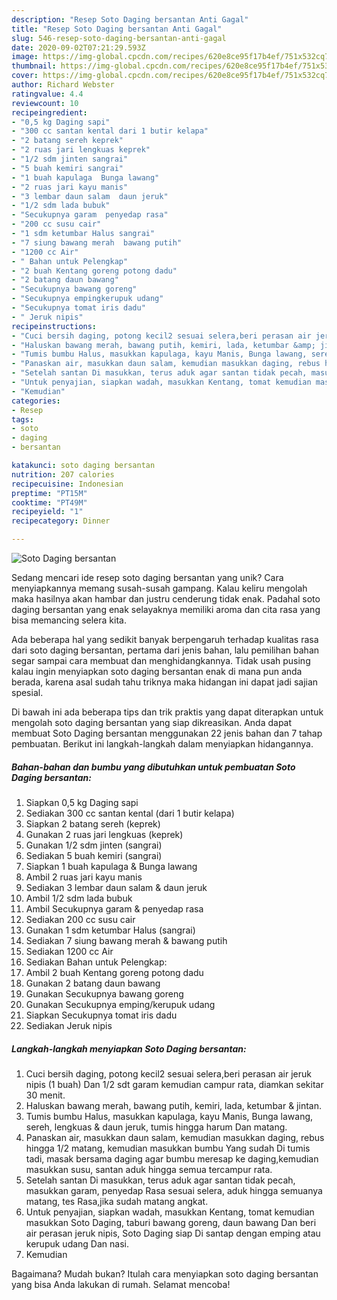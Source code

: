 ```yaml
---
description: "Resep Soto Daging bersantan Anti Gagal"
title: "Resep Soto Daging bersantan Anti Gagal"
slug: 546-resep-soto-daging-bersantan-anti-gagal
date: 2020-09-02T07:21:29.593Z
image: https://img-global.cpcdn.com/recipes/620e8ce95f17b4ef/751x532cq70/soto-daging-bersantan-foto-resep-utama.jpg
thumbnail: https://img-global.cpcdn.com/recipes/620e8ce95f17b4ef/751x532cq70/soto-daging-bersantan-foto-resep-utama.jpg
cover: https://img-global.cpcdn.com/recipes/620e8ce95f17b4ef/751x532cq70/soto-daging-bersantan-foto-resep-utama.jpg
author: Richard Webster
ratingvalue: 4.4
reviewcount: 10
recipeingredient:
- "0,5 kg Daging sapi"
- "300 cc santan kental dari 1 butir kelapa"
- "2 batang sereh keprek"
- "2 ruas jari lengkuas keprek"
- "1/2 sdm jinten sangrai"
- "5 buah kemiri sangrai"
- "1 buah kapulaga  Bunga lawang"
- "2 ruas jari kayu manis"
- "3 lembar daun salam  daun jeruk"
- "1/2 sdm lada bubuk"
- "Secukupnya garam  penyedap rasa"
- "200 cc susu cair"
- "1 sdm ketumbar Halus sangrai"
- "7 siung bawang merah  bawang putih"
- "1200 cc Air"
- " Bahan untuk Pelengkap"
- "2 buah Kentang goreng potong dadu"
- "2 batang daun bawang"
- "Secukupnya bawang goreng"
- "Secukupnya empingkerupuk udang"
- "Secukupnya tomat iris dadu"
- " Jeruk nipis"
recipeinstructions:
- "Cuci bersih daging, potong kecil2 sesuai selera,beri perasan air jeruk nipis (1 buah) Dan 1/2 sdt garam kemudian campur rata, diamkan sekitar 30 menit."
- "Haluskan bawang merah, bawang putih, kemiri, lada, ketumbar &amp; jintan."
- "Tumis bumbu Halus, masukkan kapulaga, kayu Manis, Bunga lawang, sereh, lengkuas &amp; daun jeruk, tumis hingga harum Dan matang."
- "Panaskan air, masukkan daun salam, kemudian masukkan daging, rebus hingga 1/2 matang, kemudian masukkan bumbu Yang sudah Di tumis tadi, masak bersama daging agar bumbu meresap ke daging,kemudian masukkan susu, santan aduk hingga semua tercampur rata."
- "Setelah santan Di masukkan, terus aduk agar santan tidak pecah, masukkan garam, penyedap Rasa sesuai selera, aduk hingga semuanya matang, tes Rasa,jika sudah matang angkat."
- "Untuk penyajian, siapkan wadah, masukkan Kentang, tomat kemudian masukkan Soto Daging, taburi bawang goreng, daun bawang Dan beri air perasan jeruk nipis, Soto Daging siap Di santap dengan emping atau kerupuk udang Dan nasi."
- "Kemudian"
categories:
- Resep
tags:
- soto
- daging
- bersantan

katakunci: soto daging bersantan 
nutrition: 207 calories
recipecuisine: Indonesian
preptime: "PT15M"
cooktime: "PT49M"
recipeyield: "1"
recipecategory: Dinner

---
```



![Soto Daging bersantan](https://img-global.cpcdn.com/recipes/620e8ce95f17b4ef/751x532cq70/soto-daging-bersantan-foto-resep-utama.jpg)

Sedang mencari ide resep soto daging bersantan yang unik? Cara menyiapkannya memang susah-susah gampang. Kalau keliru mengolah maka hasilnya akan hambar dan justru cenderung tidak enak. Padahal soto daging bersantan yang enak selayaknya memiliki aroma dan cita rasa yang bisa memancing selera kita.



Ada beberapa hal yang sedikit banyak berpengaruh terhadap kualitas rasa dari soto daging bersantan, pertama dari jenis bahan, lalu pemilihan bahan segar sampai cara membuat dan menghidangkannya. Tidak usah pusing kalau ingin menyiapkan soto daging bersantan enak di mana pun anda berada, karena asal sudah tahu triknya maka hidangan ini dapat jadi sajian spesial.


Di bawah ini ada beberapa tips dan trik praktis yang dapat diterapkan untuk mengolah soto daging bersantan yang siap dikreasikan. Anda dapat membuat Soto Daging bersantan menggunakan 22 jenis bahan dan 7 tahap pembuatan. Berikut ini langkah-langkah dalam menyiapkan hidangannya.

<!--inarticleads1-->

##### Bahan-bahan dan bumbu yang dibutuhkan untuk pembuatan Soto Daging bersantan:

1. Siapkan 0,5 kg Daging sapi
1. Sediakan 300 cc santan kental (dari 1 butir kelapa)
1. Siapkan 2 batang sereh (keprek)
1. Gunakan 2 ruas jari lengkuas (keprek)
1. Gunakan 1/2 sdm jinten (sangrai)
1. Sediakan 5 buah kemiri (sangrai)
1. Siapkan 1 buah kapulaga &amp; Bunga lawang
1. Ambil 2 ruas jari kayu manis
1. Sediakan 3 lembar daun salam &amp; daun jeruk
1. Ambil 1/2 sdm lada bubuk
1. Ambil Secukupnya garam &amp; penyedap rasa
1. Sediakan 200 cc susu cair
1. Gunakan 1 sdm ketumbar Halus (sangrai)
1. Sediakan 7 siung bawang merah &amp; bawang putih
1. Sediakan 1200 cc Air
1. Sediakan  Bahan untuk Pelengkap:
1. Ambil 2 buah Kentang goreng potong dadu
1. Gunakan 2 batang daun bawang
1. Gunakan Secukupnya bawang goreng
1. Gunakan Secukupnya emping/kerupuk udang
1. Siapkan Secukupnya tomat iris dadu
1. Sediakan  Jeruk nipis




<!--inarticleads2-->

##### Langkah-langkah menyiapkan Soto Daging bersantan:

1. Cuci bersih daging, potong kecil2 sesuai selera,beri perasan air jeruk nipis (1 buah) Dan 1/2 sdt garam kemudian campur rata, diamkan sekitar 30 menit.
1. Haluskan bawang merah, bawang putih, kemiri, lada, ketumbar &amp; jintan.
1. Tumis bumbu Halus, masukkan kapulaga, kayu Manis, Bunga lawang, sereh, lengkuas &amp; daun jeruk, tumis hingga harum Dan matang.
1. Panaskan air, masukkan daun salam, kemudian masukkan daging, rebus hingga 1/2 matang, kemudian masukkan bumbu Yang sudah Di tumis tadi, masak bersama daging agar bumbu meresap ke daging,kemudian masukkan susu, santan aduk hingga semua tercampur rata.
1. Setelah santan Di masukkan, terus aduk agar santan tidak pecah, masukkan garam, penyedap Rasa sesuai selera, aduk hingga semuanya matang, tes Rasa,jika sudah matang angkat.
1. Untuk penyajian, siapkan wadah, masukkan Kentang, tomat kemudian masukkan Soto Daging, taburi bawang goreng, daun bawang Dan beri air perasan jeruk nipis, Soto Daging siap Di santap dengan emping atau kerupuk udang Dan nasi.
1. Kemudian




Bagaimana? Mudah bukan? Itulah cara menyiapkan soto daging bersantan yang bisa Anda lakukan di rumah. Selamat mencoba!
